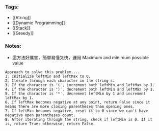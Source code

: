 ### Tags:
- [[String]]
- [[Dynamic Programming]]
- [[Stack]]
- [[Greedy]]
### Notes:
- 這方法好厲害，簡單易懂又快，運用 Maximum and minimum possible value 
```
Approach to solve this problem....
1. Initialize leftMin and leftMax to 0.
2. Iterate through each character in the string s.
3. If the character is '(', increment both leftMin and leftMax by 1.
4. If the character is ')', decrement both leftMin and leftMax by 1.
5. If the character is '*', decrement leftMin by 1 and increment leftMax by 1.
6. If leftMax becomes negative at any point, return False since it means there are more closing parentheses than opening ones.
7. If leftMin becomes negative, reset it to 0 since we can't have negative open parentheses count.
8. After iterating through the string, check if leftMin is 0. If it is, return True; otherwise, return False.
```